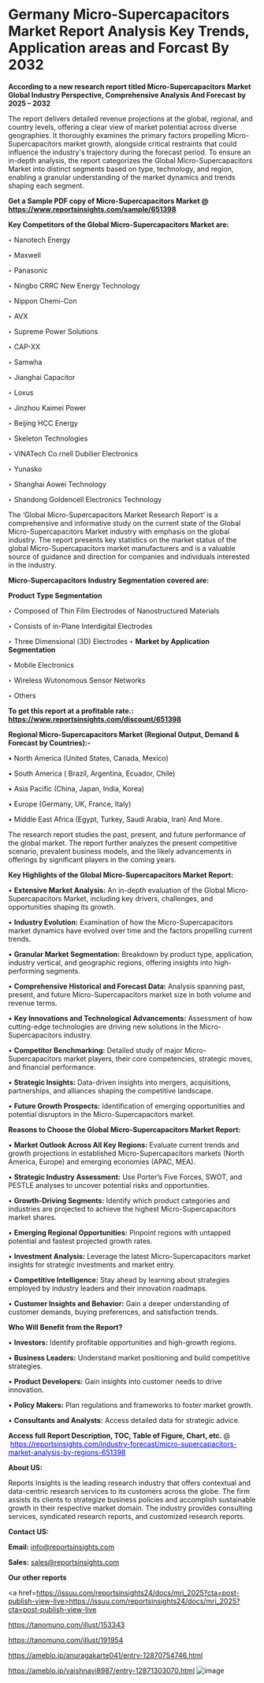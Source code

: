 # Germany Micro-Supercapacitors Market Report Analysis Key Trends, Application areas and Forcast By 2032

<strong>According to a new research report titled Micro-Supercapacitors Market Global Industry Perspective, Comprehensive Analysis And Forecast by 2025 – 2032</strong>

The report delivers detailed revenue projections at the global, regional, and country levels, offering a clear view of market potential across diverse geographies. It thoroughly examines the primary factors propelling Micro-Supercapacitors market growth, alongside critical restraints that could influence the industry's trajectory during the forecast period. To ensure an in-depth analysis, the report categorizes the Global Micro-Supercapacitors Market into distinct segments based on type, technology, and region, enabling a granular understanding of the market dynamics and trends shaping each segment.

<strong>Get a Sample PDF copy of Micro-Supercapacitors Market </strong><strong>@<a href=https://www.reportsinsights.com/sample/651398 style=color:#0000ff;> https://www.reportsinsights.com/sample/651398</a></strong></font>

<strong>Key Competitors of the Global Micro-Supercapacitors Market are:</strong>

‣ Nanotech Energy

‣ Maxwell

‣ Panasonic

‣ Ningbo CRRC New Energy Technology

‣ Nippon Chemi-Con

‣ AVX

‣ Supreme Power Solutions

‣ CAP-XX

‣ Samwha

‣ Jianghai Capacitor

‣ Loxus

‣ Jinzhou Kaimei Power

‣ Beijing HCC Energy

‣ Skeleton Technologies

‣ VINATech
 Co.rnell Dubilier Electronics

‣ Yunasko

‣ Shanghai Aowei Technology

‣ Shandong Goldencell Electronics Technology

The ‘Global Micro-Supercapacitors Market Research Report’ is a comprehensive and informative study on the current state of the Global Micro-Supercapacitors Market industry with emphasis on the global industry. The report presents key statistics on the market status of the global Micro-Supercapacitors market manufacturers and is a valuable source of guidance and direction for companies and individuals interested in the industry.

<strong>Micro-Supercapacitors Industry Segmentation covered are:</strong>

<strong>Product Type Segmentation</strong>

‣ Composed of Thin Film Electrodes of Nanostructured Materials

‣ Consists of in-Plane Interdigital Electrodes

‣ Three Dimensional (3D) Electrodes
‣ 
<strong>Market by Application Segmentation</strong>

‣ Mobile Electronics

‣ Wireless Wutonomous Sensor Networks

‣ Others

<strong>To get this report at a profitable rate.: <a href=https://www.reportsinsights.com/discount/651398 style=color:#0000ff;>https://www.reportsinsights.com/discount/651398</a></strong></font>

<strong>Regional Micro-Supercapacitors Market (Regional Output, Demand &amp; Forecast by Countries):-</strong>

• North America (United States, Canada, Mexico)

• South America ( Brazil, Argentina, Ecuador, Chile)

• Asia Pacific (China, Japan, India, Korea)

• Europe (Germany, UK, France, Italy)

• Middle East Africa (Egypt, Turkey, Saudi Arabia, Iran) And More.

The research report studies the past, present, and future performance of the global market. The report further analyzes the present competitive scenario, prevalent business models, and the likely advancements in offerings by significant players in the coming years.

<strong>Key Highlights of the Global Micro-Supercapacitors Market Report:</strong>

• <strong>Extensive Market Analysis:</strong> An in-depth evaluation of the Global Micro-Supercapacitors Market, including key drivers, challenges, and opportunities shaping its growth.

• <strong>Industry Evolution:</strong> Examination of how the Micro-Supercapacitors market dynamics have evolved over time and the factors propelling current trends.

• <strong>Granular Market Segmentation:</strong> Breakdown by product type, application, industry vertical, and geographic regions, offering insights into high-performing segments.

• <strong>Comprehensive Historical and Forecast Data:</strong> Analysis spanning past, present, and future Micro-Supercapacitors market size in both volume and revenue terms.

• <strong>Key Innovations and Technological Advancements:</strong> Assessment of how cutting-edge technologies are driving new solutions in the Micro-Supercapacitors industry.

• <strong>Competitor Benchmarking:</strong> Detailed study of major Micro-Supercapacitors market players, their core competencies, strategic moves, and financial performance.

• <strong>Strategic Insights:</strong> Data-driven insights into mergers, acquisitions, partnerships, and alliances shaping the competitive landscape.

• <strong>Future Growth Prospects:</strong> Identification of emerging opportunities and potential disruptors in the Micro-Supercapacitors market.

<strong>Reasons to Choose the Global Micro-Supercapacitors Market Report:</strong>

• <strong>Market Outlook Across All Key Regions:</strong> Evaluate current trends and growth projections in established Micro-Supercapacitors markets (North America, Europe) and emerging economies (APAC, MEA).

• <strong>Strategic Industry Assessment:</strong> Use Porter’s Five Forces, SWOT, and PESTLE analyses to uncover potential risks and opportunities.

• <strong>Growth-Driving Segments:</strong> Identify which product categories and industries are projected to achieve the highest Micro-Supercapacitors market shares.

• <strong>Emerging Regional Opportunities:</strong> Pinpoint regions with untapped potential and fastest projected growth rates.

• <strong>Investment Analysis:</strong> Leverage the latest Micro-Supercapacitors market insights for strategic investments and market entry.

• <strong>Competitive Intelligence:</strong> Stay ahead by learning about strategies employed by industry leaders and their innovation roadmaps.

• <strong>Customer Insights and Behavior:</strong> Gain a deeper understanding of customer demands, buying preferences, and satisfaction trends.

<strong>Who Will Benefit from the Report?</strong>

• <strong>Investors:</strong> Identify profitable opportunities and high-growth regions.

• <strong>Business Leaders:</strong> Understand market positioning and build competitive strategies.

• <strong>Product Developers:</strong> Gain insights into customer needs to drive innovation.

• <strong>Policy Makers:</strong> Plan regulations and frameworks to foster market growth.

• <strong>Consultants and Analysts:</strong> Access detailed data for strategic advice.
</ul>
<strong>Access full Report Description, TOC, Table of Figure, Chart, etc. </strong>@  <a href=https://reportsinsights.com/industry-forecast/micro-supercapacitors-market-analysis-by-regions-651398 style=color:#0000ff;>https://reportsinsights.com/industry-forecast/micro-supercapacitors-market-analysis-by-regions-651398</a></font>

<strong><strong>About US</strong>:</strong>

Reports Insights is the leading research industry that offers contextual and data-centric research services to its customers across the globe. The firm assists its clients to strategize business policies and accomplish sustainable growth in their respective market domain. The industry provides consulting services, syndicated research reports, and customized research reports.

<strong>Contact US:</strong>

<p class=""""><b>Email:</b> <a href=mailto:info@reportsinsights.com>info@reportsinsights.com</a></p>
<p class=""""><b>Sales:</b> <a href=mailto:sales@reportsinsights.com>sales@reportsinsights.com</a></p>

<strong>Our other reports</strong>

<a href=https://issuu.com/reportsinsights24/docs/mri_2025?cta=post-publish-view-live>https://issuu.com/reportsinsights24/docs/mri_2025?cta=post-publish-view-live</a>

<a href=https://tanomuno.com/illust/153343>https://tanomuno.com/illust/153343</a>

<a href=https://tanomuno.com/illust/191954>https://tanomuno.com/illust/191954</a>

<a href=https://ameblo.jp/anuragakarte041/entry-12870754746.html>https://ameblo.jp/anuragakarte041/entry-12870754746.html</a>

<a href=https://ameblo.jp/vaishnavi8987/entry-12871303070.html>https://ameblo.jp/vaishnavi8987/entry-12871303070.html</a>
![image](https://github.com/user-attachments/assets/08cfc19b-c4f6-48fa-9e9b-cc006f0b2d84)
